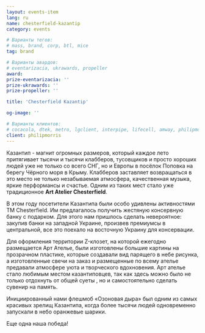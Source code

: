```yaml
---
layout: events-item
lang: ru
name: chesterfield-kazantip
category: events

# Варианты тегов:
# mass, brand, corp, btl, mice
tag: brand

# Варианты авардов:
# eventarizacia, ukrawards, propeller
award: 
prize-eventarizacia: ''
prize-ukrawards: ''
prize-propeller: ''

title: 'Chesterfield Kazantip'

og-image: ''

# Варианты клиентов:
# cocacola, dtek, metro, lgclient, interpipe, lifecell, amway, philipmorris, olymp, maristela, udp, top, zefir, unicef, wog, sebbank, niko, nemiroff, maxim, velykakyshenia, marieclaire, chervonenkoracing, burn, altis, mts, prime, seppala, lifeclient, pekingduck,
client: philipmorris
---
```


Казантип - магнит огромных размеров, который каждое лето притягивает тысячи и тысячи клабберов, тусовщиков и просто хороших людей уже не только со всего СНГ, но и Европы в посёлок Поповка на берегу Чёрного моря в Крыму. Клабберов заставляет возвращаться в это место не только незабываемая атмосфера, качественная музыка, яркие перформансы и счастье. Одним из таких мест стало уже традиционное <b>Art Atelier Chesterfield</b>.

В этом году посетители Казантипа были особо удивлены активностями ТМ Chesterfield. Им предлагалось получить жестяную консервную банку с подарком. Для этого нам пришлось сделать невероятное: закупив банки на западной Украине, произвев премиумсы в центральной, все это поехало на восточную Украину для консервации.

Для оформления территории Z-клозет, на которой ежегодно размещается Арт Ателье, были изготовлены большие картины на прозрачном пластике, которые создавали вид парящего в небе рисунка, а изготовленные свечи на заказ и размещенные по всему ателье предавали атмосфере уюта и творческого вдохновения. Арт ателье стало любимым местом казантиповцев, так как здесь можно было не только отдохнуть от общей суеты , но и самостоятельно сделать сувенир на память.

Инициированный нами флешмоб «Озоновая дыра» был одним из самых красивых зрелищ  Казантипа, когда более тысячи людей одновременно запускали в небо оранжевые шарики.

Еще одна наша победа!
